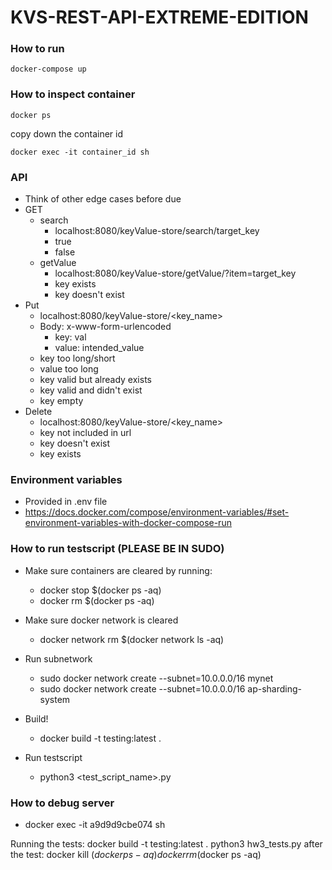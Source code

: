 # KVS-REST-API-EXTREME-EDITION

### How to run

```
docker-compose up
```

### How to inspect container

```
docker ps
```

copy down the container id

```
docker exec -it container_id sh
```

### API

- Think of other edge cases before due
- GET
  - search
    - localhost:8080/keyValue-store/search/target_key
    - true
    - false
  - getValue
    - localhost:8080/keyValue-store/getValue/?item=target_key
    - key exists
    - key doesn't exist
- Put
  - localhost:8080/keyValue-store/<key_name>
  - Body: x-www-form-urlencoded
    - key: val
    - value: intended_value
  - key too long/short
  - value too long
  - key valid but already exists
  - key valid and didn't exist
  - key empty
- Delete
  - localhost:8080/keyValue-store/<key_name>
  - key not included in url
  - key doesn't exist
  - key exists

### Environment variables

- Provided in .env file
- https://docs.docker.com/compose/environment-variables/#set-environment-variables-with-docker-compose-run

### How to run testscript (PLEASE BE IN SUDO)

- Make sure containers are cleared by running:

  - docker stop $(docker ps -aq)
  - docker rm $(docker ps -aq)

- Make sure docker network is cleared
  - docker network rm $(docker network ls -aq)

- Run subnetwork
  - sudo docker network create --subnet=10.0.0.0/16 mynet
  - sudo docker network create --subnet=10.0.0.0/16 ap-sharding-system

- Build!
  - docker build -t testing:latest .

- Run testscript
  - python3 <test_script_name>.py

### How to debug server

- docker exec -it a9d9d9cbe074 sh

Running the tests:
docker build -t testing:latest .
python3 hw3_tests.py
after the test:
docker kill $(docker ps -aq)
docker rm$(docker ps -aq)
